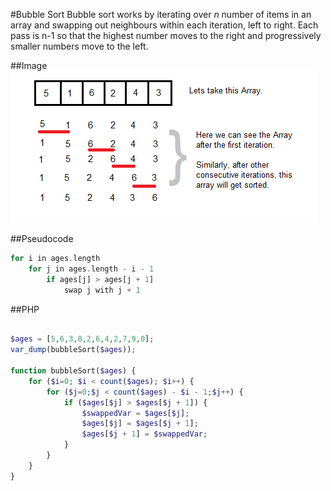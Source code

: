 #Bubble Sort
Bubble sort works by iterating over *n* number of items in an array and swapping out neighbours within each iteration, left to right. Each pass is n-1 so that the highest number moves to the right and progressively smaller numbers move to the left.

##Image
![Bubblesort](bubble-sort.png)

##Pseudocode
```php
for i in ages.length
	for j in ages.length - i - 1
		if ages[j] > ages[j + 1]
			swap j with j + 1
```

##PHP
```php

$ages = [5,6,3,8,2,6,4,2,7,9,0];
var_dump(bubbleSort($ages));

function bubbleSort($ages) {
	for ($i=0; $i < count($ages); $i++) {
		for ($j=0;$j < count($ages) - $i - 1;$j++) {
			if ($ages[$j] > $ages[$j + 1]) {
				$swappedVar = $ages[$j];
				$ages[$j] = $ages[$j + 1];
				$ages[$j + 1] = $swappedVar;
			}
		}
	}
}
```